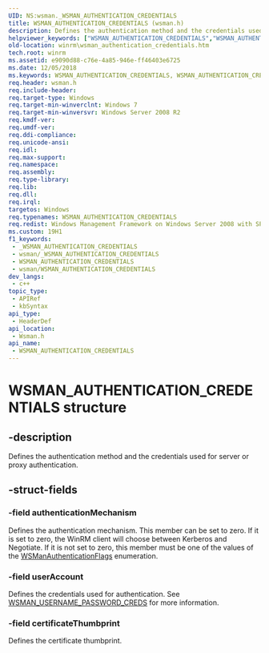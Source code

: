 ```yaml
---
UID: NS:wsman._WSMAN_AUTHENTICATION_CREDENTIALS
title: WSMAN_AUTHENTICATION_CREDENTIALS (wsman.h)
description: Defines the authentication method and the credentials used for server or proxy authentication.
helpviewer_keywords: ["WSMAN_AUTHENTICATION_CREDENTIALS","WSMAN_AUTHENTICATION_CREDENTIALS structure [Windows Remote Management]","winrm.wsman_authentication_credentials","wsman/WSMAN_AUTHENTICATION_CREDENTIALS"]
old-location: winrm\wsman_authentication_credentials.htm
tech.root: winrm
ms.assetid: e9090d88-c76e-4a85-946e-ff46403e6725
ms.date: 12/05/2018
ms.keywords: WSMAN_AUTHENTICATION_CREDENTIALS, WSMAN_AUTHENTICATION_CREDENTIALS structure [Windows Remote Management], winrm.wsman_authentication_credentials, wsman/WSMAN_AUTHENTICATION_CREDENTIALS
req.header: wsman.h
req.include-header: 
req.target-type: Windows
req.target-min-winverclnt: Windows 7
req.target-min-winversvr: Windows Server 2008 R2
req.kmdf-ver: 
req.umdf-ver: 
req.ddi-compliance: 
req.unicode-ansi: 
req.idl: 
req.max-support: 
req.namespace: 
req.assembly: 
req.type-library: 
req.lib: 
req.dll: 
req.irql: 
targetos: Windows
req.typenames: WSMAN_AUTHENTICATION_CREDENTIALS
req.redist: Windows Management Framework on Windows Server 2008 with SP2, Windows Vista with SP1, and Windows Vista with SP2
ms.custom: 19H1
f1_keywords:
 - _WSMAN_AUTHENTICATION_CREDENTIALS
 - wsman/_WSMAN_AUTHENTICATION_CREDENTIALS
 - WSMAN_AUTHENTICATION_CREDENTIALS
 - wsman/WSMAN_AUTHENTICATION_CREDENTIALS
dev_langs:
 - c++
topic_type:
 - APIRef
 - kbSyntax
api_type:
 - HeaderDef
api_location:
 - Wsman.h
api_name:
 - WSMAN_AUTHENTICATION_CREDENTIALS
---
```


# WSMAN_AUTHENTICATION_CREDENTIALS structure


## -description

Defines the authentication method and the credentials used for server or proxy authentication.

## -struct-fields

### -field authenticationMechanism

Defines the authentication mechanism. This member can be set to zero. If it is set to zero, the WinRM client will choose between Kerberos and Negotiate. If it is not set to zero, this member must be one of the values of the <a href="https://docs.microsoft.com/windows/desktop/api/wsman/ne-wsman-wsmanauthenticationflags">WSManAuthenticationFlags</a> enumeration.

### -field userAccount

Defines the credentials used for authentication. See <a href="https://docs.microsoft.com/windows/desktop/api/wsman/ns-wsman-wsman_username_password_creds">WSMAN_USERNAME_PASSWORD_CREDS</a> for more information.

### -field certificateThumbprint

Defines the certificate thumbprint.

